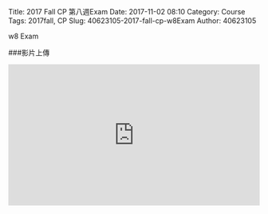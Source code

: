 Title: 2017 Fall CP 第八週Exam
Date: 2017-11-02 08:10
Category: Course
Tags: 2017fall, CP
Slug: 40623105-2017-fall-cp-w8Exam
Author: 40623105

w8 Exam

<!-- PELICAN_END_SUMMARY -->


###影片上傳
<div style="position:relative;height:0;padding-bottom:56.21%"><iframe src="https://www.youtube.com/embed/FeuQ2S3aKBY?ecver=2" style="position:absolute;width:100%;height:100%;left:0" width="641" height="360" frameborder="0" gesture="media" allowfullscreen></iframe></div>

